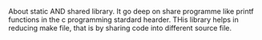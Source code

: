 About static AND shared library. It go deep on share programme like printf functions in the c programming stardard hearder. THis library helps in reducing make file, that is by sharing code into different source file. 
